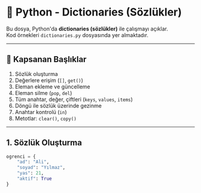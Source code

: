 # 🐍 Python - Dictionaries (Sözlükler)

Bu dosya, Python'da **dictionaries (sözlükler)** ile çalışmayı açıklar.  
Kod örnekleri `dictionaries.py` dosyasında yer almaktadır.

---

## 📌 Kapsanan Başlıklar

1. Sözlük oluşturma  
2. Değerlere erişim (`[]`, `get()`)  
3. Eleman ekleme ve güncelleme  
4. Eleman silme (`pop`, `del`)  
5. Tüm anahtar, değer, çiftleri (`keys`, `values`, `items`)  
6. Döngü ile sözlük üzerinde gezinme  
7. Anahtar kontrolü (`in`)  
8. Metotlar: `clear()`, `copy()`

---

## 1. Sözlük Oluşturma

```python
ogrenci = {
    "ad": "Ali",
    "soyad": "Yılmaz",
    "yas": 21,
    "aktif": True
}
